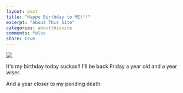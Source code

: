 ```yaml
---
layout: post
title: "Happy Birthday to ME!!!"
excerpt: "About This Site"
categories: aboutthissite
comments: false
share: true
---
```


![](https://asset.holidaycardsapp.com/assets/card/b_day232-0c7773e78281162c87acc5d49a60ed1b.png)






It's my birthday today suckas!! I'll be back Friday a year old and a year wiser. 

And a year closer to my pending death.






